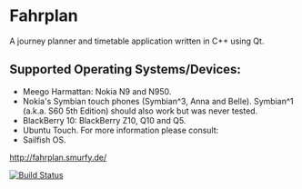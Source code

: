 Fahrplan
========

A journey planner and timetable application written in C++ using Qt.

Supported Operating Systems/Devices:
------------------------------------
* Meego Harmattan: Nokia N9 and N950.
* Nokia's Symbian touch phones (Symbian^3, Anna and Belle). Symbian^1
  (a.k.a. S60 5th Edition) should also work but was never tested.
* BlackBerry 10: BlackBerry Z10, Q10 and Q5.
* Ubuntu Touch.
For more information please consult:
* Sailfish OS.

http://fahrplan.smurfy.de/

[![Build Status](https://travis-ci.org/smurfy/fahrplan.png?branch=master)](https://travis-ci.org/smurfy/fahrplan)

